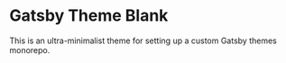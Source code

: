 # Gatsby Theme Blank

This is an ultra-minimalist theme for setting up a custom Gatsby themes monorepo.
